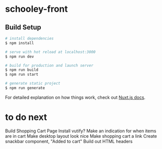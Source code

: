 # schooley-front

## Build Setup

```bash
# install dependencies
$ npm install

# serve with hot reload at localhost:3000
$ npm run dev

# build for production and launch server
$ npm run build
$ npm run start

# generate static project
$ npm run generate
```

For detailed explanation on how things work, check out [Nuxt.js docs](https://nuxtjs.org).

# to do next

Build Shopping Cart Page
Install vutify?
Make an indication for when items are in cart
Make desktop layout look nice
Make shopping cart a link
Create snackbar component, "Added to cart"
Build out HTML headers
